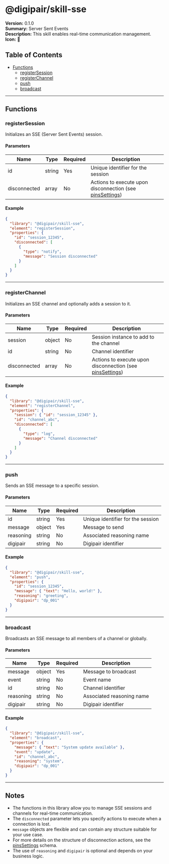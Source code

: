 # @digipair/skill-sse

**Version:** 0.1.0  
**Summary:** Server Sent Events  
**Description:** This skill enables real-time communication management.  
**Icon:** 🔗

## Table of Contents

- [Functions](#functions)
  - [registerSession](#registersession)
  - [registerChannel](#registerchannel)
  - [push](#push)
  - [broadcast](#broadcast)

---

## Functions

### registerSession

Initializes an SSE (Server Sent Events) session.

#### Parameters

| Name         | Type   | Required | Description                                                                                          |
| ------------ | ------ | -------- | ---------------------------------------------------------------------------------------------------- |
| id           | string | Yes      | Unique identifier for the session                                                                    |
| disconnected | array  | No       | Actions to execute upon disconnection (see [pinsSettings](https://schemas.digipair.ai/pinsSettings)) |

#### Example

```json
{
  "library": "@digipair/skill-sse",
  "element": "registerSession",
  "properties": {
    "id": "session_12345",
    "disconnected": [
      {
        "type": "notify",
        "message": "Session disconnected"
      }
    ]
  }
}
```

---

### registerChannel

Initializes an SSE channel and optionally adds a session to it.

#### Parameters

| Name         | Type   | Required | Description                                                                                          |
| ------------ | ------ | -------- | ---------------------------------------------------------------------------------------------------- |
| session      | object | No       | Session instance to add to the channel                                                               |
| id           | string | No       | Channel identifier                                                                                   |
| disconnected | array  | No       | Actions to execute upon disconnection (see [pinsSettings](https://schemas.digipair.ai/pinsSettings)) |

#### Example

```json
{
  "library": "@digipair/skill-sse",
  "element": "registerChannel",
  "properties": {
    "session": { "id": "session_12345" },
    "id": "channel_abc",
    "disconnected": [
      {
        "type": "log",
        "message": "Channel disconnected"
      }
    ]
  }
}
```

---

### push

Sends an SSE message to a specific session.

#### Parameters

| Name      | Type   | Required | Description                       |
| --------- | ------ | -------- | --------------------------------- |
| id        | string | Yes      | Unique identifier for the session |
| message   | object | Yes      | Message to send                   |
| reasoning | string | No       | Associated reasoning name         |
| digipair  | string | No       | Digipair identifier               |

#### Example

```json
{
  "library": "@digipair/skill-sse",
  "element": "push",
  "properties": {
    "id": "session_12345",
    "message": { "text": "Hello, world!" },
    "reasoning": "greeting",
    "digipair": "dp_001"
  }
}
```

---

### broadcast

Broadcasts an SSE message to all members of a channel or globally.

#### Parameters

| Name      | Type   | Required | Description               |
| --------- | ------ | -------- | ------------------------- |
| message   | object | Yes      | Message to broadcast      |
| event     | string | No       | Event name                |
| id        | string | No       | Channel identifier        |
| reasoning | string | No       | Associated reasoning name |
| digipair  | string | No       | Digipair identifier       |

#### Example

```json
{
  "library": "@digipair/skill-sse",
  "element": "broadcast",
  "properties": {
    "message": { "text": "System update available" },
    "event": "update",
    "id": "channel_abc",
    "reasoning": "system",
    "digipair": "dp_001"
  }
}
```

---

## Notes

- The functions in this library allow you to manage SSE sessions and channels for real-time communication.
- The `disconnected` parameter lets you specify actions to execute when a connection is lost.
- `message` objects are flexible and can contain any structure suitable for your use case.
- For more details on the structure of disconnection actions, see the [pinsSettings](https://schemas.digipair.ai/pinsSettings) schema.
- The use of `reasoning` and `digipair` is optional and depends on your business logic.
